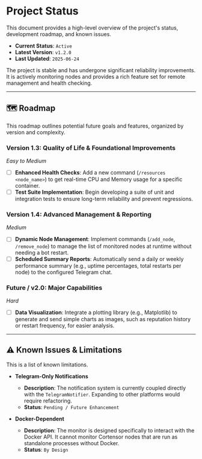 # Project Status

This document provides a high-level overview of the project's status, development roadmap, and known issues.

* **Current Status**: `Active`
* **Latest Version**: `v1.2.0`
* **Last Updated**: `2025-06-24`

The project is stable and has undergone significant reliability improvements. It is actively monitoring nodes and provides a rich feature set for remote management and health checking.

---

## 🗺️ Roadmap

This roadmap outlines potential future goals and features, organized by version and complexity.

### Version 1.3: Quality of Life & Foundational Improvements
*Easy to Medium*
- [ ] **Enhanced Health Checks**: Add a new command (`/resources <node_name>`) to get real-time CPU and Memory usage for a specific container.
- [ ] **Test Suite Implementation**: Begin developing a suite of unit and integration tests to ensure long-term reliability and prevent regressions.

### Version 1.4: Advanced Management & Reporting
*Medium*
- [ ] **Dynamic Node Management**: Implement commands (`/add_node`, `/remove_node`) to manage the list of monitored nodes at runtime without needing a bot restart.
- [ ] **Scheduled Summary Reports**: Automatically send a daily or weekly performance summary (e.g., uptime percentages, total restarts per node) to the configured Telegram chat.

### Future / v2.0: Major Capabilities
*Hard*
- [ ] **Data Visualization**: Integrate a plotting library (e.g., Matplotlib) to generate and send simple charts as images, such as reputation history or restart frequency, for easier analysis.

---

## ⚠️ Known Issues & Limitations

This is a list of known limitations.

* **Telegram-Only Notifications**
    * **Description**: The notification system is currently coupled directly with the `TelegramNotifier`. Expanding to other platforms would require refactoring.
    * **Status**: `Pending / Future Enhancement`

* **Docker-Dependent**
    * **Description**: The monitor is designed specifically to interact with the Docker API. It cannot monitor Cortensor nodes that are run as standalone processes without Docker.
    * **Status**: `By Design`

